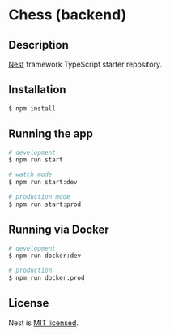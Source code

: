# Chess (backend)

## Description

[Nest](https://github.com/nestjs/nest) framework TypeScript starter repository.

## Installation

```bash
$ npm install
```

## Running the app

```bash
# development
$ npm run start

# watch mode
$ npm run start:dev

# production mode
$ npm run start:prod
```

## Running via Docker

```bash
# development
$ npm run docker:dev
```

```bash
# production
$ npm run docker:prod
```

## License

Nest is [MIT licensed](LICENSE).

